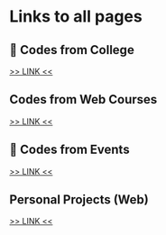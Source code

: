 # Links to all pages

## 🌟 Codes from College

[>> LINK <<](./from-college/)

## Codes from Web Courses

[>> LINK <<](./from-courses/)

## 🌟 Codes from Events

[>> LINK <<](./from-events/)

## Personal Projects (Web)

[>> LINK <<](./from-myself/)
